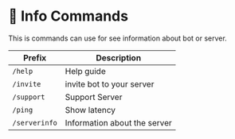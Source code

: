 # 📜 Info Commands
This is commands can use for see information about bot or server.

| Prefix        | Description                  |
| -----------   | ---------------------------- |
| `/help`         | Help guide                   |
| `/invite`       | invite bot to your server    |
| `/support`      | Support Server               |
| `/ping`         | Show latency                 |
| `/serverinfo`   | Information about the server |